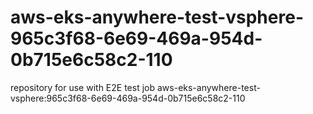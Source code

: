 # aws-eks-anywhere-test-vsphere-965c3f68-6e69-469a-954d-0b715e6c58c2-110
repository for use with E2E test job aws-eks-anywhere-test-vsphere:965c3f68-6e69-469a-954d-0b715e6c58c2-110
